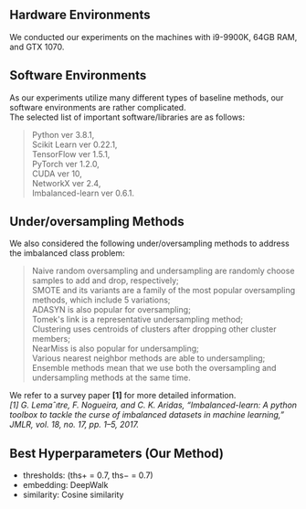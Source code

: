 ## Hardware Environments   
We conducted our experiments on the machines with i9-9900K, 64GB RAM, and GTX 1070.   

## Software Environments   
As our experiments utilize many different types of baseline methods, our software environments are rather complicated.   
The selected list of important software/libraries are as follows:
> Python ver 3.8.1,   
> Scikit Learn ver 0.22.1,   
> TensorFlow ver 1.5.1,   
> PyTorch ver 1.2.0,   
> CUDA ver 10,   
> NetworkX ver 2.4,   
> Imbalanced-learn ver 0.6.1.   

## Under/oversampling Methods
We also considered the following under/oversampling methods to address the imbalanced class problem:
> Naive random oversampling and undersampling are randomly choose samples to add and drop, respectively;   
> SMOTE and its variants are a family of the most popular oversampling methods, which include 5 variations;   
> ADASYN is also popular for oversampling;   
> Tomek's link is a representative undersampling method;   
> Clustering uses centroids of clusters after dropping other cluster members;   
> NearMiss is also popular for undersampling;   
> Various nearest neighbor methods are able to undersampling;   
> Ensemble methods mean that we use both the oversampling and undersampling methods at the same time.   

We refer to a survey paper **[1]** for more detailed information.   
*[1] G. Lemaˆıtre, F. Nogueira, and C. K. Aridas, “Imbalanced-learn: A python toolbox to tackle the curse of imbalanced datasets in machine learning,” JMLR, vol. 18, no. 17, pp. 1–5, 2017.*

## Best Hyperparameters (Our Method)
* thresholds: (ths+ = 0.7, ths− = 0.7)
* embedding: DeepWalk
* similarity: Cosine similarity
